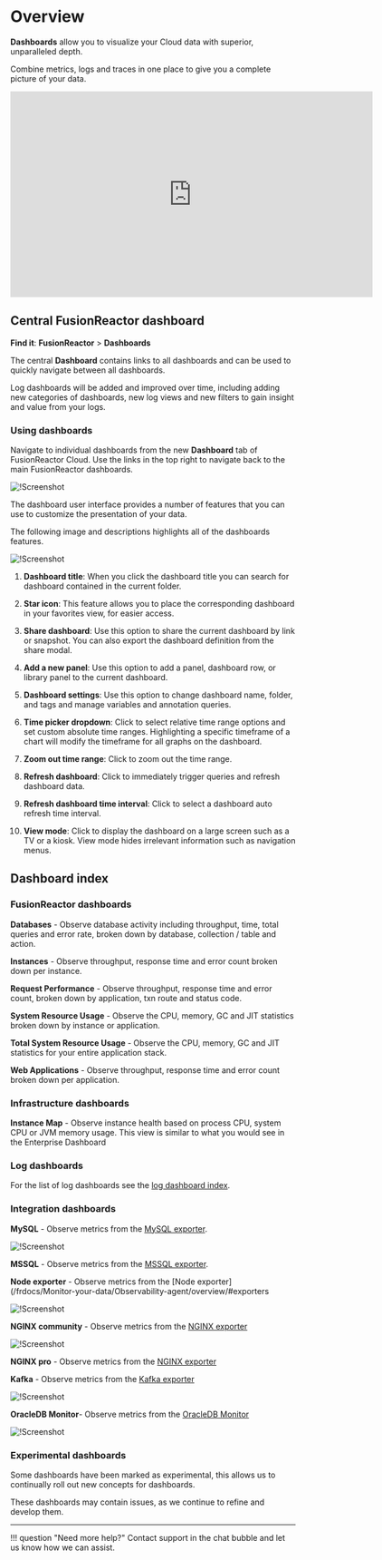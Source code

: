 # Overview

**Dashboards** allow you to visualize your Cloud data with superior, unparalleled depth.

Combine metrics, logs and traces in one place to give you a complete picture of your data.

<iframe src="https://player.vimeo.com/video/840492282?h=b7752d4c21" width="640" height="363" frameborder="0" allow="autoplay; fullscreen" allowfullscreen></iframe>




## Central FusionReactor dashboard

**Find it**: **FusionReactor** > **Dashboards**

The central **Dashboard** contains links to all dashboards and can be used to quickly navigate between all dashboards.

Log dashboards will be added and improved over time, including adding new categories of dashboards, new log views and new filters to gain insight and value from your logs.

### Using dashboards

Navigate to individual dashboards from the new **Dashboard** tab of FusionReactor Cloud. Use the links in the top right to navigate back to the main FusionReactor dashboards.

![!Screenshot](../../Data-insights/Features/images/Dashboards/GSDashboards.png)


The dashboard user interface provides a number of features that you can use to customize the presentation of your data.

The following image and descriptions highlights all of the dashboards features.

![!Screenshot](../../Data-insights/Features/images/Dashboards/dbparts.png)

1. **Dashboard title**: When you click the dashboard title you can search for dashboard contained in the current folder.

2. **Star icon**: This feature allows you to place the corresponding dashboard in your favorites view, for easier access.

3. **Share dashboard**: Use this option to share the current dashboard by link or snapshot. You can also export the dashboard definition from the share modal.

4. **Add a new panel**: Use this option to add a panel, dashboard row, or library panel to the current dashboard.

5. **Dashboard settings**: Use this option to change dashboard name, folder, and tags and manage variables and annotation queries. 

6. **Time picker dropdown**: Click to select relative time range options and set custom absolute time ranges. Highlighting a specific timeframe of a chart will modify the timeframe for all graphs on the dashboard.

7. **Zoom out time range**: Click to zoom out the time range. 

8. **Refresh dashboard**: Click to immediately trigger queries and refresh dashboard data.

9. **Refresh dashboard time interval**: Click to select a dashboard auto refresh time interval.

10. **View mode**: Click to display the dashboard on a large screen such as a TV or a kiosk. View mode hides irrelevant information such as navigation menus.


## Dashboard index

### FusionReactor dashboards

**Databases** - Observe database activity including throughput, time, total queries and error rate, broken down by database, collection / table and action.

**Instances** - Observe throughput, response time and error count broken down per instance.

**Request Performance** - Observe throughput, response time and error count, broken down by application, txn route and status code.

**System Resource Usage** - Observe the CPU, memory, GC and JIT statistics broken down by instance or application.

**Total System Resource Usage** - Observe the CPU, memory, GC and JIT statistics for your entire application stack.

**Web Applications** - Observe throughput, response time and error count broken down per application.

### Infrastructure dashboards 

**Instance Map** - Observe instance health based on process CPU, system CPU or JVM memory usage. This view is similar to what you would see in the Enterprise Dashboard 

### Log dashboards

For the list of log dashboards see the [log dashboard index](#). 

### Integration dashboards

**MySQL** - Observe metrics from the [MySQL exporter](/frdocs/Monitor-your-data/Observability-agent/overview/#exporters).

![!Screenshot](../../Data-insights/Features/images/Dashboards/mysql.png)

**MSSQL** - Observe metrics from the [MSSQL exporter](/frdocs/Monitor-your-data/Observability-agent/overview/#exporters).


**Node exporter** - Observe metrics from the [Node exporter](/frdocs/Monitor-your-data/Observability-agent/overview/#exporters

![!Screenshot](../../Data-insights/Features/images/Dashboards/node.png)

**NGINX community** - Observe metrics from the [NGINX exporter](/frdocs/Monitor-your-data/Observability-agent/overview/#exporters)

![!Screenshot](../../Data-insights/Features/images/Dashboards/nginx.png)

**NGINX pro** - Observe metrics from the [NGINX exporter](/frdocs/Monitor-your-data/Observability-agent/overview/#exporters)


**Kafka** - Observe metrics from the [Kafka exporter](/frdocs/Monitor-your-data/Observability-agent/overview/#exporters)

![!Screenshot](../../Data-insights/Features/images/Dashboards/Kafka.png)

**OracleDB Monitor**- Observe metrics from the [OracleDB Monitor](/frdocs/Monitor-your-data/Observability-agent/overview/#exporters)

![!Screenshot](../../Data-insights/Features/images/Dashboards/oracledb.png)


### Experimental dashboards

Some dashboards have been marked as experimental, this allows us to continually roll out new concepts for dashboards.

These dashboards may contain issues, as we continue to refine and develop them.

___

!!! question "Need more help?"
    Contact support in the chat bubble and let us know how we can assist.